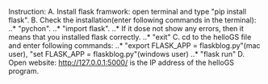 Instruction:
A. Install flask framwork: open terminal and type "pip install flask".
B. Check the installation(enter following commands in the terminal): 
..* "pychon". 
..* "import flask". 
..* If it dose not show any errors, then it means that you installed flask correctly.
..* "exit"
C. cd to the helloGS file and enter following commands:
..* "export FLASK_APP = flaskblog.py"(mac user), "set FLASK_APP = flaskblog.py"(windows user)
..* "flask run" 
D. Open website: http://127.0.0.1:5000/ is the IP address of the helloGS program.
